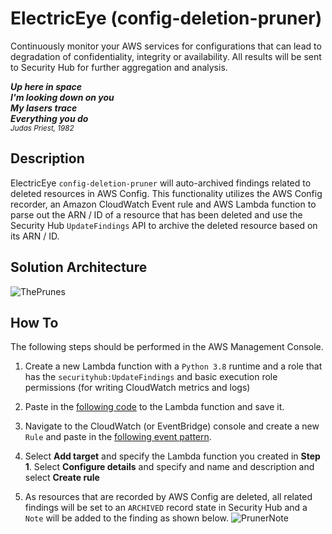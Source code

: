 # ElectricEye (config-deletion-pruner)
Continuously monitor your AWS services for configurations that can lead to degradation of confidentiality, integrity or availability. All results will be sent to Security Hub for further aggregation and analysis.

***Up here in space***<br/>
***I'm looking down on you***<br/>
***My lasers trace***<br/>
***Everything you do***<br/>
<sub>*Judas Priest, 1982*</sub>

## Description
ElectricEye `config-deletion-pruner` will auto-archived findings related to deleted resources in AWS Config. This functionality utilizes the AWS Config recorder, an Amazon CloudWatch Event rule and AWS Lambda function to parse out the ARN / ID of a resource that has been deleted and use the Security Hub `UpdateFindings` API to archive the deleted resource based on its ARN / ID.

## Solution Architecture
![ThePrunes](https://github.com/jonrau1/ElectricEye/blob/master/add-ons/config-deletion-pruner/config-deletion-pruner.jpg)

## How To
The following steps should be performed in the AWS Management Console.

1. Create a new Lambda function with a `Python 3.8` runtime and a role that has the `securityhub:UpdateFindings` and basic execution role permissions (for writing CloudWatch metrics and logs)

2. Paste in the [following code](https://github.com/jonrau1/ElectricEye/blob/master/add-ons/config-deletion-pruner/lambda_function.py) to the Lambda function and save it.

3. Navigate to the CloudWatch (or EventBridge) console and create a new `Rule` and paste in the [following event pattern](https://github.com/jonrau1/ElectricEye/blob/master/add-ons/config-deletion-pruner/CloudWatch_Event_Rule_Config_Item_Deletion.json).

4. Select **Add target** and specify the Lambda function you created in **Step 1**. Select **Configure details** and specify and name and description and select **Create rule**

5. As resources that are recorded by AWS Config are deleted, all related findings will be set to an `ARCHIVED` record state in Security Hub and a `Note` will be added to the finding as shown below.
![PrunerNote](https://github.com/jonrau1/ElectricEye/blob/master/add-ons/config-deletion-pruner/config-pruner-finding-note.jpg)